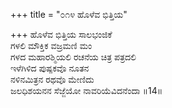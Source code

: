 +++
title = "೦೧೪ ಹೊಳೆವ ಭಿತ್ತಿಯ"

+++
ಹೊಳೆವ ಭಿತ್ತಿಯ ಸಾಲಭಂಜಿಕೆ  
ಗಳಲಿ ಮೌಕ್ತಿಕ ವಜ್ರಮಣಿ ಮಂ  
ಗಳದ ಮಹಾರಶ್ಮಿಯಲಿ ರಚನೆಯ ಚಿತ್ರ ಪತ್ರದಲಿ   
ಇಳೆಗಿಳಿದ ಪುಷ್ಪಕವೊ ನೂತನ  
ನಳಿನಮಿತ್ರನ ರಥವೊ ಮೇಣಿದು  
ಜಲಧಿಶಯನನ ಸೆಜ್ಜೆಯೋ ನಾವರಿಯೆವಿದನೆಂದಾ      ॥14॥